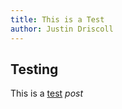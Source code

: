 ```yaml
---
title: This is a Test
author: Justin Driscoll
---
```


## Testing

This is a [test](http://google.com) *post*
